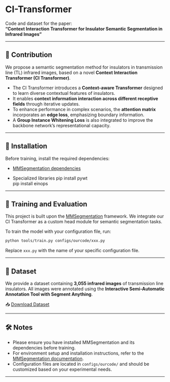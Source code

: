 

# CI-Transformer

Code and dataset for the paper:  
**“Context Interaction Transformer for Insulator Semantic Segmentation in Infrared Images”**

---

## 🧠 Contribution

We propose a semantic segmentation method for insulators in transmission line (TL) infrared images, based on a novel **Context Interaction Transformer (CI Transformer)**.

- The CI Transformer introduces a **Context-aware Transformer** designed to learn diverse contextual features of insulators.
- It enables **context information interaction across different receptive fields** through iterative updates.
- To enhance performance in complex scenarios, the **attention matrix** incorporates an **edge loss**, emphasizing boundary information.
- A **Group Instance Whitening Loss** is also integrated to improve the backbone network’s representational capacity.

---


## 🔧 Installation

Before training, install the required dependencies:
-  [MMSegmentation dependencies](https://mmsegmentation.readthedocs.io/zh-cn/latest/get_started.html)



- Specialized libraries
pip install pywt    
pip install einops  

---

## 🚀 Training and Evaluation

This project is built upon the [MMSegmentation](https://github.com/open-mmlab/mmsegmentation) framework. We integrate our CI Transformer as a custom head module for semantic segmentation tasks.

To train the model with your configuration file, run:

```bash
python tools/train.py configs/ourcode/xxx.py
````

Replace `xxx.py` with the name of your specific configuration file.

---

## 📁 Dataset

We provide a dataset containing **3,055 infrared images** of transmission line insulators. All images were annotated using the
**Interactive Semi-Automatic Annotation Tool with Segment Anything**.

📥 [Download Dataset](https://drive.google.com/file/d/179GCvfT32noUsd2Uk7C0bLR3VmrM2NQY/view?usp=drive_link)

---

## 🛠️ Notes

* Please ensure you have installed MMSegmentation and its dependencies before training.
* For environment setup and installation instructions, refer to the [MMSegmentation documentation](https://mmsegmentation.readthedocs.io/en/latest/).
* Configuration files are located in `configs/ourcode/` and should be customized based on your experimental needs.

---

